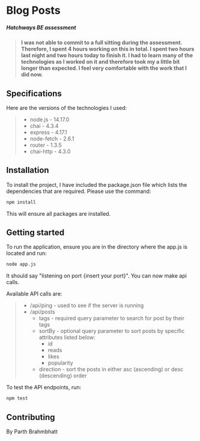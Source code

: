# Blog Posts
##### Hatchways BE assessment

>__I was not able to commit to a full sitting during the assessment. Therefore, I spent 4 hours working on this in total. I spent two hours last night and two hours today to finish it. I had to learn many of the technologies as I worked on it and therefore took my a little bit longer than expected. I feel very comfortable with the work that I did now.__


## Specifications
Here are the versions of the technologies I used:

>* node.js - 14.17.0
>* chai - 4.3.4
>* express - 4.17.1
>* node-fetch - 2.6.1
>* router - 1.3.5
>* chai-http - 4.3.0


## Installation


To install the project, I have included the package.json file which lists the dependencies that are required. Please use the command:
```bash
npm install
```
This will ensure all packages are installed.

## Getting started
To run the application, ensure you are in the directory where the app.js is located and run:
```bash
node app.js
```
It should say "listening on port {insert your port}". You can now make api calls.


Available API calls are:
>* /api/ping  -  used to see if the server is running
>* /api/posts
>   * tags - required query parameter to search for post by their tags
>   * sortBy - optional query parameter to sort posts by specific attributes listed below:
>      * id
>      * reads
>      * likes
>      * popularity
>   * direction - sort the posts in either asc (ascending) or desc (descending) order 

To test the API endpoints, run:
```bash
npm test
```

## Contributing
By Parth Brahmbhatt